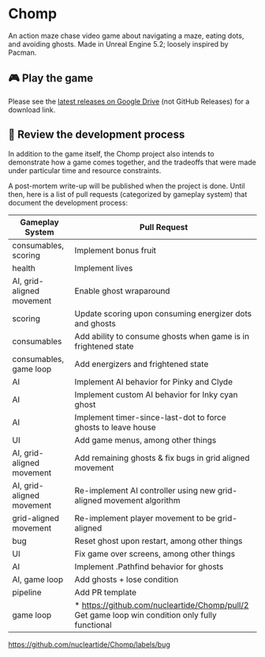 # Chomp

An action maze chase video game about navigating a maze, eating dots, and avoiding ghosts. Made in Unreal Engine 5.2; loosely inspired by Pacman.

## 🎮 Play the game

Please see the [latest releases on Google Drive](https://drive.google.com/drive/folders/1OTklrCTUU66ITB8hdL5YUrdoOs1tV6-E?usp=sharing) (not GitHub Releases) for a download link.

## 👀 Review the development process

In addition to the game itself, the Chomp project also intends to demonstrate how a game comes together, and the tradeoffs that were made under particular time and resource constraints.

A post-mortem write-up will be published when the project is done. Until then, here is a list of pull requests (categorized by gameplay system) that document the development process:

| Gameplay System | Pull Request |
| --- | --- |
| consumables, scoring | Implement bonus fruit
| health | Implement lives
| AI, grid-aligned movement | Enable ghost wraparound
| scoring | Update scoring upon consuming energizer dots and ghosts
| consumables | Add ability to consume ghosts when game is in frightened state
| consumables, game loop | Add energizers and frightened state
| AI | Implement AI behavior for Pinky and Clyde
| AI | Implement custom AI behavior for Inky cyan ghost |
| AI | Implement timer-since-last-dot to force ghosts to leave house
| UI | Add game menus, among other things
| AI, grid-aligned movement | Add remaining ghosts & fix bugs in grid aligned movement
| AI, grid-aligned movement | Re-implement AI controller using new grid-aligned movement algorithm
| grid-aligned movement | Re-implement player movement to be grid-aligned
| bug | Reset ghost upon restart, among other things
| UI | Fix game over screens, among other things
| AI | Implement .Pathfind behavior for ghosts
| AI, game loop | Add ghosts + lose condition
| pipeline | Add PR template
| game loop | * https://github.com/nucleartide/Chomp/pull/2 Get game loop win condition only fully functional

https://github.com/nucleartide/Chomp/labels/bug
